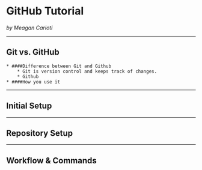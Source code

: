 # GitHub Tutorial

_by Meagan Carioti_

---
## Git vs. GitHub
    * ####Difference between Git and Github
        * Git is version control and keeps track of changes. 
        * Github
    * ####How you use it


---
## Initial Setup



---
## Repository Setup



---
## Workflow & Commands